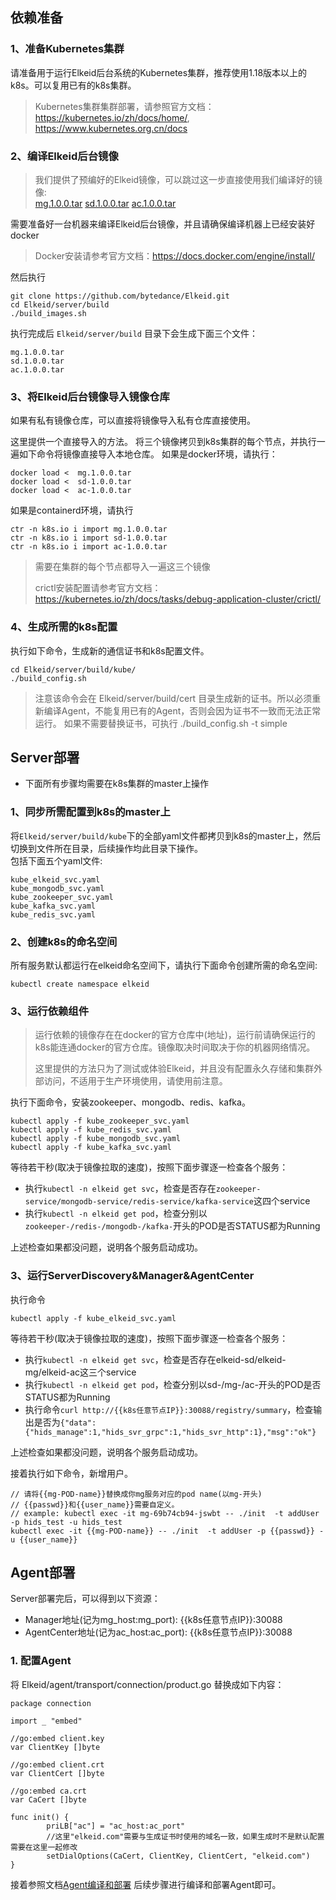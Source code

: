 ##  依赖准备
###  1、准备Kubernetes集群
请准备用于运行Elkeid后台系统的Kubernetes集群，推荐使用1.18版本以上的k8s。可以复用已有的k8s集群。

> Kubernetes集群集群部署，请参照官方文档：https://kubernetes.io/zh/docs/home/, https://www.kubernetes.org.cn/docs  

###  2、编译Elkeid后台镜像
> 我们提供了预编好的Elkeid镜像，可以跳过这一步直接使用我们编译好的镜像:    
> [mg.1.0.0.tar](https://lf3-elkeid.bytetos.com/obj/elkeid-download/imags/mg.1.0.0.tar) [sd.1.0.0.tar](https://lf3-elkeid.bytetos.com/obj/elkeid-download/imags/sd.1.0.0.tar) [ac.1.0.0.tar](https://lf3-elkeid.bytetos.com/obj/elkeid-download/imags/ac.1.0.0.tar)   

需要准备好一台机器来编译Elkeid后台镜像，并且请确保编译机器上已经安装好docker
> Docker安装请参考官方文档：https://docs.docker.com/engine/install/  

然后执行  
```
git clone https://github.com/bytedance/Elkeid.git
cd Elkeid/server/build
./build_images.sh
```
执行完成后 `Elkeid/server/build` 目录下会生成下面三个文件：
```
mg.1.0.0.tar
sd.1.0.0.tar
ac.1.0.0.tar
```

###  3、将Elkeid后台镜像导入镜像仓库
如果有私有镜像仓库，可以直接将镜像导入私有仓库直接使用。  

这里提供一个直接导入的方法。
将三个镜像拷贝到k8s集群的每个节点，并执行一遍如下命令将镜像直接导入本地仓库。
如果是docker环境，请执行：
```
docker load <  mg.1.0.0.tar
docker load <  sd-1.0.0.tar
docker load <  ac-1.0.0.tar
```

如果是containerd环境，请执行
```
ctr -n k8s.io i import mg.1.0.0.tar
ctr -n k8s.io i import sd-1.0.0.tar
ctr -n k8s.io i import ac-1.0.0.tar
```
> 需要在集群的每个节点都导入一遍这三个镜像   
> 
> crictl安装配置请参考官方文档：https://kubernetes.io/zh/docs/tasks/debug-application-cluster/crictl/

###  4、生成所需的k8s配置
执行如下命令，生成新的通信证书和k8s配置文件。
```
cd Elkeid/server/build/kube/
./build_config.sh
```
> 注意该命令会在 Elkeid/server/build/cert 目录生成新的证书。所以必须重新编译Agent，不能复用已有的Agent，否则会因为证书不一致而无法正常运行。
> 如果不需要替换证书，可执行 ./build_config.sh -t simple

##  Server部署
* 下面所有步骤均需要在k8s集群的master上操作
###  1、同步所需配置到k8s的master上
将`Elkeid/server/build/kube`下的全部yaml文件都拷贝到k8s的master上，然后切换到文件所在目录，后续操作均此目录下操作。  
包括下面五个yaml文件:
```
kube_elkeid_svc.yaml  
kube_mongodb_svc.yaml  
kube_zookeeper_svc.yaml
kube_kafka_svc.yaml   
kube_redis_svc.yaml
```
###  2、创建k8s的命名空间
所有服务默认都运行在elkeid命名空间下，请执行下面命令创建所需的命名空间:
```
kubectl create namespace elkeid
```
###  3、运行依赖组件
> 运行依赖的镜像存在在docker的官方仓库中(地址)，运行前请确保运行的k8s能连通docker的官方仓库。镜像取决时间取决于你的机器网络情况。  
>  
> 这里提供的方法只为了测试或体验Elkeid，并且没有配置永久存储和集群外部访问，不适用于生产环境使用，请使用前注意。

执行下面命令，安装zookeeper、mongodb、redis、kafka。
```
kubectl apply -f kube_zookeeper_svc.yaml
kubectl apply -f kube_redis_svc.yaml
kubectl apply -f kube_mongodb_svc.yaml
kubectl apply -f kube_kafka_svc.yaml
```

等待若干秒(取决于镜像拉取的速度)，按照下面步骤逐一检查各个服务：
- 执行`kubectl -n elkeid get svc`，检查是否存在`zookeeper-service/mongodb-service/redis-service/kafka-service`这四个service
- 执行`kubectl -n elkeid get pod`，检查分别以`zookeeper-/redis-/mongodb-/kafka-`开头的POD是否STATUS都为Running

上述检查如果都没问题，说明各个服务启动成功。

###  3、运行ServerDiscovery&Manager&AgentCenter
执行命令
```
kubectl apply -f kube_elkeid_svc.yaml
```

等待若干秒(取决于镜像拉取的速度)，按照下面步骤逐一检查各个服务：
- 执行`kubectl -n elkeid get svc`，检查是否存在elkeid-sd/elkeid-mg/elkeid-ac这三个service
- 执行`kubectl -n elkeid get pod`，检查分别以sd-/mg-/ac-开头的POD是否STATUS都为Running
- 执行命令`curl http://{{k8s任意节点IP}}:30088/registry/summary`，检查输出是否为`{"data":{"hids_manage":1,"hids_svr_grpc":1,"hids_svr_http":1},"msg":"ok"}`

上述检查如果都没问题，说明各个服务启动成功。

接着执行如下命令，新增用户。
```
// 请将{{mg-POD-name}}替换成你mg服务对应的pod name(以mg-开头)
// {{passwd}}和{{user_name}}需要自定义。
// example: kubectl exec -it mg-69b74cb94-jswbt -- ./init  -t addUser -p hids_test -u hids_test
kubectl exec -it {{mg-POD-name}} -- ./init  -t addUser -p {{passwd}} -u {{user_name}}
```

##  Agent部署
Server部署完后，可以得到以下资源：
- Manager地址(记为mg_host:mg_port): {{k8s任意节点IP}}:30088
- AgentCenter地址(记为ac_host:ac_port): {{k8s任意节点IP}}:30088

### 1. 配置Agent
将 Elkeid/agent/transport/connection/product.go 替换成如下内容：
```
package connection

import _ "embed"

//go:embed client.key
var ClientKey []byte

//go:embed client.crt
var ClientCert []byte

//go:embed ca.crt
var CaCert []byte

func init() {
        priLB["ac"] = "ac_host:ac_port"  
        //这里"elkeid.com"需要与生成证书时使用的域名一致，如果生成时不是默认配置需要在这里一起修改
        setDialOptions(CaCert, ClientKey, ClientCert, "elkeid.com")
}
```
接着参照文档[Agent编译和部署](./quick-start-zh_CN.md#2-编译agent) 后续步骤进行编译和部署Agent即可。
